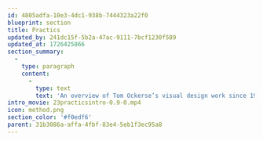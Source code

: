 ```yaml
---
id: 4805adfa-10e3-4dc1-938b-7444323a22f0
blueprint: section
title: Practics
updated_by: 241dc15f-5b2a-47ac-9111-7bcf1230f589
updated_at: 1726425866
section_summary:
  -
    type: paragraph
    content:
      -
        type: text
        text: 'An overview of Tom Ockerse’s visual design work since 1967. All works were commissioned to serve clients and audiences.'
intro_movie: 23practicsintro-0.9-0.mp4
icon: method.png
section_color: '#f0edf6'
parent: 31b3086a-affa-4fbf-83e4-5eb1f3ec95a8
---
```

